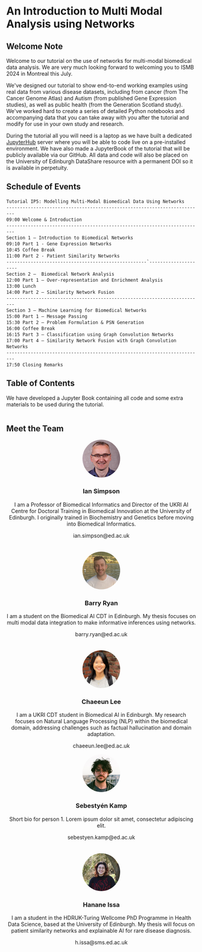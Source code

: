 # An Introduction to Multi Modal Analysis using Networks

## Welcome Note
Welcome to our tutorial on the use of networks for multi-modal biomedical data analysis. We are very much looking forward to welcoming you to ISMB 2024 in Montreal this July.

We've designed our tutorial to show end-to-end working examples using real data from various disease datasets, including from cancer (from The Cancer Genome Atlas) and Autism (from published Gene Expression studies), as well as public health (from the Generation Scotland study). We've worked hard to create a series of detailed Python notebooks and accompanying data that you can take away with you after the tutorial and modify for use in your own study and research.

During the tutorial all you will need is a laptop as we have built a dedicated [JupyterHub](https://biomedicalai.inf.ed.ac.uk/jupyter/hub/login) server where you will be able to code live on a pre-installed environment. We have also made a JupyterBook of the tutorial that will be publicly available via our GitHub. All data and code will also be placed on the University of Edinburgh DataShare resource with a permanent DOI so it is available in perpetuity.

## Schedule of Events
```
Tutorial IP5: Modelling Multi-Modal Biomedical Data Using Networks
-------------------------------------------------------------------------
09:00 Welcome & Introduction
-------------------------------------------------------------------------
Section 1 – Introduction to Biomedical Networks
09:10 Part 1 - Gene Expression Networks
10:45 Coffee Break
11:00 Part 2 - Patient Similarity Networks 
----------------------------------------------------`---------------------
Section 2 –  Biomedical Network Analysis 
12:00 Part 1 – Over-representation and Enrichment Analysis
13:00 Lunch
14:00 Part 2 – Similarity Network Fusion
-------------------------------------------------------------------------
Section 3 – Machine Learning for Biomedical Networks
15:00 Part 1 – Message Passing
15:30 Part 2 – Problem Formulation & PSN Generation
16:00 Coffee Break
16:15 Part 3 – Classification using Graph Convolution Networks
17:00 Part 4 – Similarity Network Fusion with Graph Convolution Networks
-------------------------------------------------------------------------
17:50 Closing Remarks
```

## Table of Contents
We have developed a Jupyter Book containing all code and some extra materials to be used during the tutorial. 
```{tableofcontents}
```

## Meet the Team

<div style="display: flex; flex-wrap: wrap; gap: 20px;">

  <div style="flex: 1; min-width: 250px; text-align: center;">
    <img src="./ian_simpson.jpg" alt="Profile Photo 1" style="width: 100px; height: 100px; border-radius: 50%;">
    <h3>Ian Simpson</h3>
    <p>I am a Professor of Biomedical Informatics and Director of the UKRI AI Centre for Doctoral Training in Biomedical Innovation at the University of Edinburgh. I originally trained in Biochemistry and Genetics before moving into Biomedical Informatics.</p>
    <p>ian.simpson@ed.ac.uk</p>
  </div>

  <div style="flex: 1; min-width: 250px; text-align: center;">
    <img src="barry_ryan.png" alt="Profile Photo 2" style="width: 100px; height: 100px; border-radius: 50%;">
    <h3>Barry Ryan</h3>
    <p>I am a student on the Biomedical AI CDT in Edinburgh. My thesis focuses on multi modal data integration to make informative inferences using networks. </p>
    <p>barry.ryan@ed.ac.uk</p>
  </div>

  <div style="flex: 1; min-width: 250px; text-align: center;">
    <img src="chaeeun_lee.png" alt="Profile Photo 3" style="width: 100px; height: 100px; border-radius: 50%;">
    <h3>Chaeeun Lee</h3>
    <p>I am a UKRI CDT student in Biomedical AI in Edinburgh. My research focuses on Natural Language Processing (NLP) within the biomedical domain, addressing challenges such as factual hallucination and domain adaptation. </p>
    <p>chaeeun.lee@ed.ac.uk</p>
  </div>

</div>

<div style="display: flex; flex-wrap: wrap; gap: 20px;">

  <div style="flex: 1; min-width: 250px; text-align: center;">
    <img src="sebestyen_kamp.jpg" alt="Profile Photo 1" style="width: 100px; height: 100px; border-radius: 50%;">
    <h3>Sebestyén Kamp</h3>
    <p>Short bio for person 1. Lorem ipsum dolor sit amet, consectetur adipiscing elit.</p>
    <p>sebestyen.kamp@ed.ac.uk</p>
  </div>

  <div style="flex: 1; min-width: 250px; text-align: center;">
    <img src="hanane_issa.jpeg" alt="Profile Photo 2" style="width: 100px; height: 100px; border-radius: 50%;">
    <h3>Hanane Issa</h3>
    <p>I am a student in the HDRUK-Turing Wellcome PhD Programme in Health Data Science, based at the University of Edinburgh. My thesis will focus on patient similarity networks and explainable AI for rare disease diagnosis.</p>
    <p>h.issa@sms.ed.ac.uk</p>
  </div>


</div>

